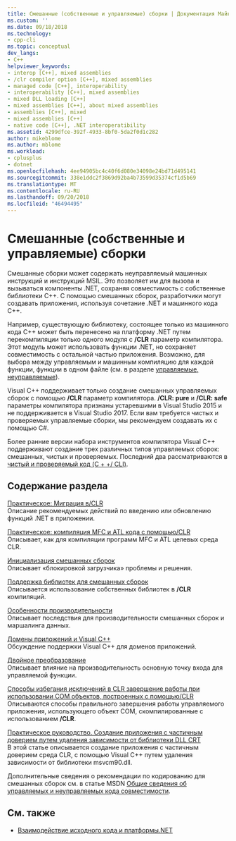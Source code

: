 ```yaml
---
title: Смешанные (собственные и управляемые) сборки | Документация Майкрософт
ms.custom: ''
ms.date: 09/18/2018
ms.technology:
- cpp-cli
ms.topic: conceptual
dev_langs:
- C++
helpviewer_keywords:
- interop [C++], mixed assemblies
- /clr compiler option [C++], mixed assemblies
- managed code [C++], interoperability
- interoperability [C++], mixed assemblies
- mixed DLL loading [C++]
- mixed assemblies [C++], about mixed assemblies
- assemblies [C++], mixed
- mixed assemblies [C++]
- native code [C++], .NET interoperatibility
ms.assetid: 4299dfce-392f-4933-8bf0-5da2f0d1c282
author: mikeblome
ms.author: mblome
ms.workload:
- cplusplus
- dotnet
ms.openlocfilehash: 4ee94905bc4c40f6d080e34098e24bd71d495141
ms.sourcegitcommit: 338e1ddc2f3869d92ba4b73599d35374cf1d5b69
ms.translationtype: MT
ms.contentlocale: ru-RU
ms.lasthandoff: 09/20/2018
ms.locfileid: "46494495"
---
```

# <a name="mixed-native-and-managed-assemblies"></a>Смешанные (собственные и управляемые) сборки

Смешанные сборки может содержать неуправляемый машинных инструкций и инструкций MSIL. Это позволяет им для вызова и вызываться компоненты .NET, сохраняя совместимость с собственные библиотеки C++. С помощью смешанных сборок, разработчики могут создавать приложения, используя сочетание .NET и машинного кода C++.

Например, существующую библиотеку, состоящее только из машинного кода C++ может быть перенесено на платформу .NET путем перекомпиляции только одного модуля с **/CLR** параметр компилятора. Этот модуль может использовать функции .NET, но сохраняет совместимость с остальной частью приложения. Возможно, для выбора между управляемым и машинным компиляцию для каждой функции, функции в одном файле (см. в разделе [управляемые, неуправляемые](../preprocessor/managed-unmanaged.md)).

Visual C++ поддерживает только создание смешанных управляемых сборок с помощью **/CLR** параметр компилятора. **/CLR: pure** и **/CLR: safe** параметры компилятора признаны устаревшими в Visual Studio 2015 и не поддерживается в Visual Studio 2017. Если вам требуется чистых и проверяемых управляемые сборки, мы рекомендуем создавать их с помощью C#.

Более ранние версии набора инструментов компилятора Visual C++ поддерживают создание трех различных типов управляемых сборок: смешанных, чистых и проверяемых. Последний два рассматриваются в [чистый и проверяемый код (C + +/ CLI)](../dotnet/pure-and-verifiable-code-cpp-cli.md).

## <a name="in-this-section"></a>Содержание раздела

[Практическое: Миграция в/CLR](../dotnet/how-to-migrate-to-clr.md)<br/>
Описание рекомендуемых действий по введению или обновлению функций .NET в приложении.

[Практическое: компиляция MFC и ATL кода с помощью/CLR](../dotnet/how-to-compile-mfc-and-atl-code-by-using-clr.md)<br/>
Описывает, как для компиляции программ MFC и ATL целевых среда CLR.

[Инициализация смешанных сборок](../dotnet/initialization-of-mixed-assemblies.md)<br/>
Описывает «блокировкой загрузчика» проблемы и решения.

[Поддержка библиотек для смешанных сборок](../dotnet/library-support-for-mixed-assemblies.md)<br/>
Описывается использование собственных библиотек в **/CLR** компиляций.

[Особенности производительности](../dotnet/performance-considerations-for-interop-cpp.md)<br/>
Описывает последствия для производительности смешанных сборок и маршалинга данных.

[Домены приложений и Visual C++](../dotnet/application-domains-and-visual-cpp.md)<br/>
Обсуждение поддержки Visual C++ для доменов приложений.

[Двойное преобразование](../dotnet/double-thunking-cpp.md)<br/>
Описывает влияние на производительность основную точку входа для управляемой функции.

[Способы избегания исключений в CLR завершение работы при использовании COM объектов, построенных с помощью/CLR](../dotnet/avoiding-exceptions-on-clr-shutdown-when-consuming-com-objects-built-with-clr.md)<br/>
Описываются способы правильного завершения работы управляемого приложения, использующего объект COM, скомпилированные с использованием **/CLR**.

[Практическое руководство. Создание приложения с частичным доверием путем удаления зависимости от библиотеки DLL CRT](../dotnet/create-a-partially-trusted-application.md)<br/>
В этой статье описывается создание приложения с частичным доверием среда CLR, с помощью Visual C++ путем удаления зависимости от библиотеки msvcm90.dll.

Дополнительные сведения о рекомендации по кодированию для смешанных сборок см. в статье MSDN [Общие сведения об управляемых и неуправляемых кода совместимости](https://msdn.microsoft.com/library/ms973872.aspx).

## <a name="see-also"></a>См. также

- [Взаимодействие исходного кода и платформы.NET](../dotnet/native-and-dotnet-interoperability.md)
